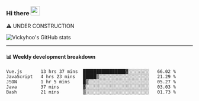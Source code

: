 ### Hi there <a href="https://www.gautamkrishnar.com/"><img src="https://media.giphy.com/media/hvRJCLFzcasrR4ia7z/giphy.gif" width="25px"></a>
⚠️ UNDER CONSTRUCTION

![Vickyhoo's GitHub stats](https://github-readme-stats.vercel.app/api?username=vickyhoo&theme=react&show_icons=true)

---

#### :bar_chart: Weekly development breakdown

<!--START_SECTION:waka-->
```text
Vue.js       13 hrs 37 mins  ████████████████▓░░░░░░░░   66.02 % 
JavaScript   4 hrs 23 mins   █████▒░░░░░░░░░░░░░░░░░░░   21.29 % 
JSON         1 hr 5 mins     █▒░░░░░░░░░░░░░░░░░░░░░░░   05.27 % 
Java         37 mins         ▓░░░░░░░░░░░░░░░░░░░░░░░░   03.03 % 
Bash         21 mins         ▒░░░░░░░░░░░░░░░░░░░░░░░░   01.73 % 
```
<!--END_SECTION:waka-->


<!--
**vickyhoo/vickyhoo** is a ✨ _special_ ✨ repository because its `README.md` (this file) appears on your GitHub profile.

Here are some ideas to get you started:

- 🔭 I’m currently working on ...
- 🌱 I’m currently learning ...
- 👯 I’m looking to collaborate on ...
- 🤔 I’m looking for help with ...
- 💬 Ask me about ...
- 📫 How to reach me: ...
- 😄 Pronouns: ...
- ⚡ Fun fact: ...
-->
